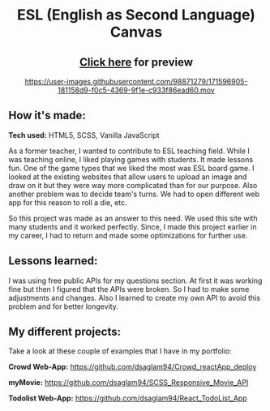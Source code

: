 <div align="center">
  
  # ESL (English as Second Language) Canvas 
  ## [Click here](https://eslcanvas.netlify.app/) for preview
  https://user-images.githubusercontent.com/98871279/171596905-181158d9-f0c5-4369-9f1e-c933f86ead60.mov
  
</div>

## How it's made:
  <strong>Tech used:</strong> HTML5, SCSS, Vanilla JavaScript
  
  As a former teacher, I wanted to contribute to ESL teaching field. While I was teaching online, I liked playing games with students. It made lessons fun. One of the game types that we liked the most was ESL board game. I looked at the existing websites that allow users to upload an image and draw on it but they were way more complicated than for our purpose. Also another problem was to decide team's turns. We had to open different web app for this reason to roll a die, etc.
  
  So this project was made as an answer to this need. We used this site with many students and it worked perfectly. Since, I made this project earlier in my career, I had to return and made some optimizations for further use.

## Lessons learned:

I was using free public APIs for my questions section. At first it was working fine but then I figured that the APIs were broken. So I had to make some adjustments and changes. Also I learned to create my own API to avoid this problem and for better longevity. 

  
## My different projects:

Take a look at these couple of examples that I have in my portfolio:

<strong>Crowd Web-App:</strong> https://github.com/dsaglam94/Crowd_reactApp_deploy

<strong>myMovie:</strong> https://github.com/dsaglam94/SCSS_Responsive_Movie_API

<strong>Todolist Web-App:</strong> https://github.com/dsaglam94/React_TodoList_App
